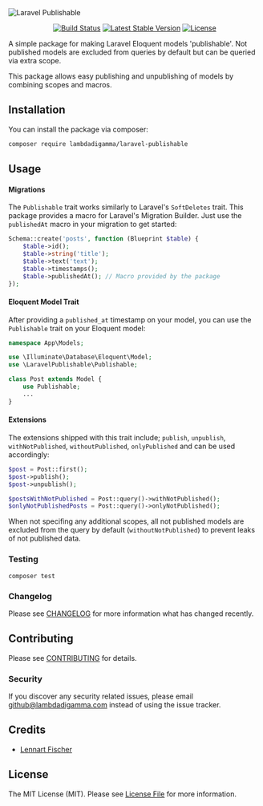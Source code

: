 <img src="https://banners.beyondco.de/Laravel%20Publishable.png?theme=light&packageManager=composer+require&packageName=lambdadigamma%2Flaravel-publishable&pattern=graphPaper&style=style_2&description=An+publishable+trait+for+Laravel+Eloquent+models&md=1&showWatermark=0&fontSize=150px&images=clock&widths=300&heights=300" alt="Laravel Publishable">

<p align="center">
<a href="https://github.com/lambdadigamma/laravel-publishable/actions"><img src="https://github.com/lambdadigamma/laravel-publishable/workflows/tests/badge.svg" alt="Build Status"></a>
<a href="https://packagist.org/packages/lambdadigamma/laravel-publishable"><img src="https://img.shields.io/packagist/v/lambdadigamma/laravel-publishable" alt="Latest Stable Version"></a>
<a href="https://packagist.org/packages/lambdadigamma/laravel-publishable"><img src="https://img.shields.io/packagist/l/lambdadigamma/laravel-publishable" alt="License"></a>
</p>

A simple package for making Laravel Eloquent models 'publishable'.
Not published models are excluded from queries by default but can be queried via extra scope.

This package allows easy publishing and unpublishing of models by combining scopes and macros.

## Installation

You can install the package via composer:

```bash
composer require lambdadigamma/laravel-publishable
```

## Usage

#### Migrations

The `Publishable` trait works similarly to Laravel's `SoftDeletes` trait. This package provides a macro for Laravel's Migration Builder.
Just use the `publishedAt` macro in your migration to get started:

```php
Schema::create('posts', function (Blueprint $table) {
    $table->id();
    $table->string('title');
    $table->text('text');
    $table->timestamps();
    $table->publishedAt(); // Macro provided by the package
});
```

#### Eloquent Model Trait

After providing a `published_at` timestamp on your model, you can use the `Publishable` trait on your Eloquent model:

```php
namespace App\Models;

use \Illuminate\Database\Eloquent\Model;
use \LaravelPublishable\Publishable;

class Post extends Model {
    use Publishable;
    ...
}
```

#### Extensions

The extensions shipped with this trait include; `publish`, `unpublish`, `withNotPublished`, `withoutPublished`, `onlyPublished` and can be used accordingly:

```php
$post = Post::first();
$post->publish();
$post->unpublish();

$postsWithNotPublished = Post::query()->withNotPublished();
$onlyNotPublishedPosts = Post::query()->onlyNotPublished();
```

When not specifing any additional scopes, all not published models are excluded from the query by default (`withoutNotPublished`) to prevent leaks of not published data.

### Testing

`composer test`

### Changelog

Please see [CHANGELOG](CHANGELOG.md) for more information what has changed recently.

## Contributing

Please see [CONTRIBUTING](CONTRIBUTING.md) for details.

### Security

If you discover any security related issues, please email github@lambdadigamma.com instead of using the issue tracker.

## Credits

-   [Lennart Fischer](https://github.com/lambdadigamma)

## License

The MIT License (MIT). Please see [License File](LICENSE.md) for more information.
